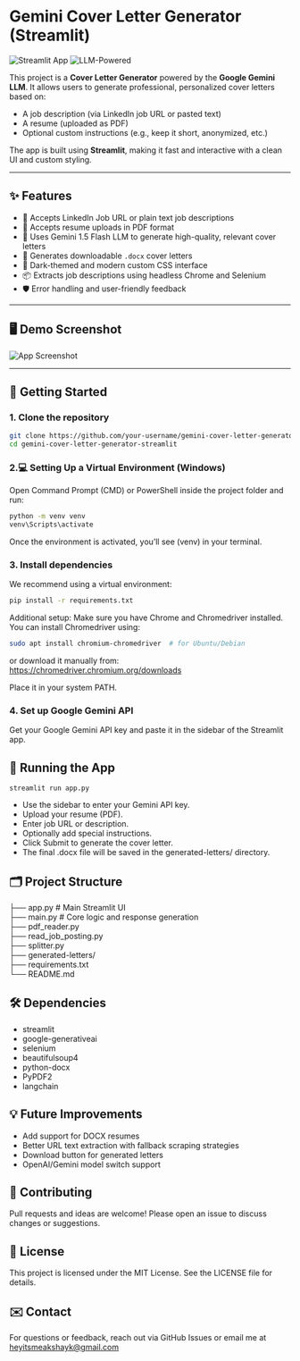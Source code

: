 # Gemini Cover Letter Generator (Streamlit)

![Streamlit App](https://img.shields.io/badge/Built%20With-Streamlit-orange?style=flat-square)
![LLM-Powered](https://img.shields.io/badge/Powered%20by-Google%20Gemini-blue?style=flat-square)

This project is a **Cover Letter Generator** powered by the **Google Gemini LLM**. It allows users to generate professional, personalized cover letters based on:

- A job description (via LinkedIn job URL or pasted text)
- A resume (uploaded as PDF)
- Optional custom instructions (e.g., keep it short, anonymized, etc.)

The app is built using **Streamlit**, making it fast and interactive with a clean UI and custom styling.

---

## ✨ Features

- 🔗 Accepts LinkedIn Job URL or plain text job descriptions
- 📄 Accepts resume uploads in PDF format
- 🧠 Uses Gemini 1.5 Flash LLM to generate high-quality, relevant cover letters
- 📝 Generates downloadable `.docx` cover letters
- 🎨 Dark-themed and modern custom CSS interface
- 📦 Extracts job descriptions using headless Chrome and Selenium
- 🛡️ Error handling and user-friendly feedback

---

## 🖥️ Demo Screenshot

![App Screenshot](https://user-images.githubusercontent.com/your-screenshot-path/cover-letter-streamlit.png)

---

## 🚀 Getting Started

### 1. Clone the repository

```bash
git clone https://github.com/your-username/gemini-cover-letter-generator-streamlit.git
cd gemini-cover-letter-generator-streamlit
```

### 2.💻 Setting Up a Virtual Environment (Windows)
Open Command Prompt (CMD) or PowerShell inside the project folder and run:

```bash
python -m venv venv
venv\Scripts\activate
```
Once the environment is activated, you’ll see (venv) in your terminal.

### 3. Install dependencies
We recommend using a virtual environment:

```bash
pip install -r requirements.txt
```
Additional setup:
Make sure you have Chrome and Chromedriver installed. You can install Chromedriver using:

```bash
sudo apt install chromium-chromedriver  # for Ubuntu/Debian
```
or download it manually from: https://chromedriver.chromium.org/downloads

Place it in your system PATH.

### 4. Set up Google Gemini API
Get your Google Gemini API key and paste it in the sidebar of the Streamlit app.

## 🔧 Running the App
```
streamlit run app.py
```
- Use the sidebar to enter your Gemini API key.
- Upload your resume (PDF).
- Enter job URL or description.
- Optionally add special instructions.
- Click Submit to generate the cover letter.
- The final .docx file will be saved in the generated-letters/ directory.

## 🗂️ Project Structure

├── app.py                        # Main Streamlit UI  
├── main.py                       # Core logic and response generation  
├── pdf_reader.py                
├── read_job_posting.py           
├── splitter.py                   
├── generated-letters/           
├── requirements.txt             
└── README.md
## 🛠️ Dependencies
- streamlit
- google-generativeai
- selenium
- beautifulsoup4
- python-docx
- PyPDF2
- langchain

## 💡 Future Improvements
- Add support for DOCX resumes
- Better URL text extraction with fallback scraping strategies
- Download button for generated letters
- OpenAI/Gemini model switch support

## 🤝 Contributing
Pull requests and ideas are welcome! Please open an issue to discuss changes or suggestions.

## 📄 License
This project is licensed under the MIT License. See the LICENSE file for details.

## ✉️ Contact
For questions or feedback, reach out via GitHub Issues or email me at heyitsmeakshayk@gmail.com
